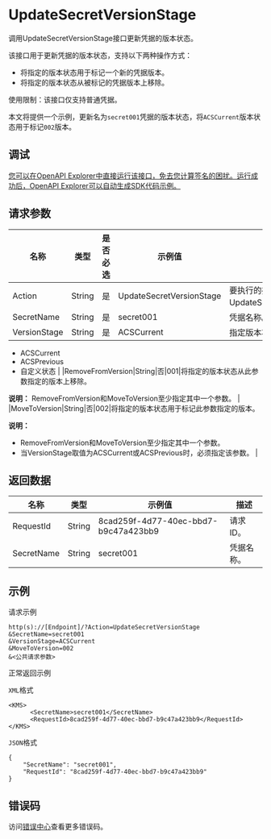# UpdateSecretVersionStage

调用UpdateSecretVersionStage接口更新凭据的版本状态。

该接口用于更新凭据的版本状态，支持以下两种操作方式：

-   将指定的版本状态用于标记一个新的凭据版本。
-   将指定的版本状态从被标记的凭据版本上移除。

使用限制：该接口仅支持普通凭据。

本文将提供一个示例，更新名为`secret001`凭据的版本状态，将`ACSCurrent`版本状态用于标记`002`版本。

## 调试

[您可以在OpenAPI Explorer中直接运行该接口，免去您计算签名的困扰。运行成功后，OpenAPI Explorer可以自动生成SDK代码示例。](https://api.aliyun.com/#product=Kms&api=UpdateSecretVersionStage&type=RPC&version=2016-01-20)

## 请求参数

|名称|类型|是否必选|示例值|描述|
|--|--|----|---|--|
|Action|String|是|UpdateSecretVersionStage|要执行的操作，取值：UpdateSecretVersionStage。 |
|SecretName|String|是|secret001|凭据名称。 |
|VersionStage|String|是|ACSCurrent|指定版本状态。取值：

 -   ACSCurrent
-   ACSPrevious
-   自定义状态 |
|RemoveFromVersion|String|否|001|将指定的版本状态从此参数指定的版本上移除。

 **说明：** RemoveFromVersion和MoveToVersion至少指定其中一个参数。 |
|MoveToVersion|String|否|002|将指定的版本状态用于标记此参数指定的版本。

 **说明：**

-   RemoveFromVersion和MoveToVersion至少指定其中一个参数。
-   当VersionStage取值为ACSCurrent或ACSPrevious时，必须指定该参数。 |

## 返回数据

|名称|类型|示例值|描述|
|--|--|---|--|
|RequestId|String|8cad259f-4d77-40ec-bbd7-b9c47a423bb9|请求ID。 |
|SecretName|String|secret001|凭据名称。 |

## 示例

请求示例

```
http(s)://[Endpoint]/?Action=UpdateSecretVersionStage
&SecretName=secret001
&VersionStage=ACSCurrent
&MoveToVersion=002
&<公共请求参数>
```

正常返回示例

`XML`格式

```
<KMS>
	  <SecretName>secret001</SecretName>
	  <RequestId>8cad259f-4d77-40ec-bbd7-b9c47a423bb9</RequestId>  
</KMS>
```

`JSON`格式

```
{
	"SecretName": "secret001",
	"RequestId": "8cad259f-4d77-40ec-bbd7-b9c47a423bb9"
}
```

## 错误码

访问[错误中心](https://error-center.alibabacloud.com/status/product/Kms)查看更多错误码。

